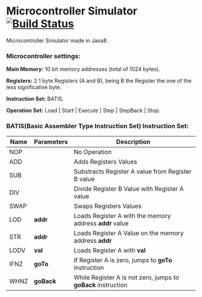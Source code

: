 # Microcontroller Simulator [![Build Status](https://travis-ci.org/tferraro/microcontroller.svg)](https://travis-ci.org/tferraro/microcontroller)

Microcontroller Simulator made in Java8.

### Microcontroller settings:

**Main Memory:** 10 bit memory addresses (total of 1024 bytes).

**Registers:** 2 1 byte Registers (A and B), being B the Register the one of the less significative byte.

**Instruction Set:** BATIS.

**Operation Set:** Load | Start | Execute | Step | StepBack | Stop.

### BATIS(Basic Assembler Type Instruction Set) Instruction Set:

| Name | Parameters |                         Description                           |
| ---- | ---------- | ------------------------------------------------------------- |
| NOP  |            | No Operation                                                  |
| ADD  |            | Adds Registers Values                                         |
| SUB  |            | Substracts Register A value from Register B value             |
| DIV  |            | Divide Register B Value with Register A value                 |
| SWAP |            | Swaps Registers Values                                        |
| LOD  |  **addr**  | Loads Register A with the memory address **addr** value       |
| STR  |  **addr**  | Loads Register A Value on the memory address **addr**         |
| LODV |  **val**   | Loads Register A with **val**                                 |
| IFNZ |  **goTo**  | If Register A is zero, jumps to **goTo** instruction          | 
| WHNZ | **goBack** | While Register A is not zero, jumps to **goBack** instruction |

